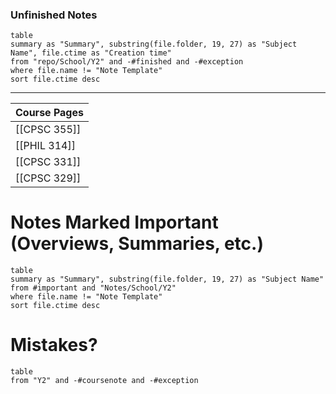 ### Unfinished Notes
```dataview
table 
summary as "Summary", substring(file.folder, 19, 27) as "Subject Name", file.ctime as "Creation time"
from "repo/School/Y2" and -#finished and -#exception
where file.name != "Note Template"
sort file.ctime desc
```
---

| Course Pages |
| ------------ |
| [[CPSC 355]] |
| [[PHIL 314]] |
| [[CPSC 331]] |
| [[CPSC 329]] |
# Notes Marked Important (Overviews, Summaries, etc.)
```dataview
table 
summary as "Summary", substring(file.folder, 19, 27) as "Subject Name"
from #important and "Notes/School/Y2"
where file.name != "Note Template"
sort file.ctime desc
```

# Mistakes?
```dataview
table
from "Y2" and -#coursenote and -#exception
```